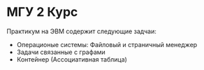 # МГУ 2 Курс
Практикум на ЭВМ содержит следующие задчаи:
+ Операционые системы: Файловый и страничный менеджер
+ Задачи связанные с графами
+ Контейнер (Ассоциативная таблица)
